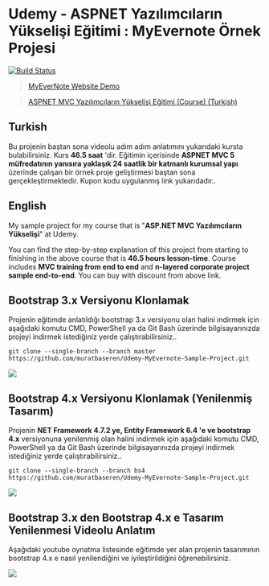 # Udemy - ASPNET Yazılımcıların Yükselişi Eğitimi : MyEvernote Örnek Projesi

[![Build Status](https://muratbaseren.visualstudio.com/UdemyMyEvernoteSampleProject/_apis/build/status/muratbaseren.Udemy-MyEvernote-Sample-Project?branchName=master)](https://muratbaseren.visualstudio.com/UdemyMyEvernoteSampleProject/_build/latest?definitionId=3&branchName=master)

> [MyEverNote Website Demo](http://udemy-myevernote.azurewebsites.net/)

> [ASPNET MVC Yazılımcıların Yükselişi Eğitimi (Course) (Turkish)](https://rebrand.ly/kmb-mvc5)

## Turkish

Bu projenin baştan sona videolu adım adım anlatımını yukarıdaki kursta bulabilirsiniz. Kurs **46.5 saat** 'dir. Eğitimin içerisinde **ASPNET MVC 5 müfredatının yanısıra yaklaşık 24 saatlik bir katmanlı kurumsal yapı** üzerinde çalışan bir örnek proje geliştirmesi baştan sona gerçekleştirmektedir. Kupon kodu uygulanmış link yukarıdadır..

## English
My sample project for my course that is "**ASP.NET MVC Yazılımcıların Yükselişi**" at Udemy.

You can find the step-by-step explanation of this project from starting to finishing in the above course that is **46.5 hours lesson-time**. Course includes **MVC training from end to end** and **n-layered corporate project sample end-to-end**. You can buy with discount from above link.

## Bootstrap 3.x Versiyonu Klonlamak
Projenin eğitimde anlatıldığı bootstrap 3.x versiyonu olan halini indirmek için aşağıdaki komutu CMD, PowerShell ya da Git Bash üzerinde bilgisayarınızda projeyi indirmek istediğiniz yerde çalıştırabilirsiniz..

`git clone --single-branch --branch master https://github.com/muratbaseren/Udemy-MyEvernote-Sample-Project.git`

![](https://github.com/muratbaseren/Udemy-MyEvernote-Sample-Project/blob/master/docs/04-myevernote-murat-baseren-udemy-anasayfa.png?raw=true)

## Bootstrap 4.x Versiyonu Klonlamak (Yenilenmiş Tasarım)
Projenin **NET Framework 4.7.2 ye, Entity Framework 6.4 'e ve bootstrap 4.x** versiyonuna yenilenmiş olan halini indirmek için aşağıdaki komutu CMD, PowerShell ya da Git Bash üzerinde bilgisayarınızda projeyi indirmek istediğiniz yerde çalıştırabilirsiniz..

`git clone --single-branch --branch bs4 https://github.com/muratbaseren/Udemy-MyEvernote-Sample-Project.git`

![](https://github.com/muratbaseren/Udemy-MyEvernote-Sample-Project/blob/master/docs/bs4-01-anasayfa.png?raw=true)

## Bootstrap 3.x den Bootstrap 4.x e Tasarım Yenilenmesi Videolu Anlatım
Aşağıdaki youtube oynatma listesinde eğitimde yer alan projenin tasarımının bootstrap 4.x e nasıl yenilendiğini ve iyileştirildiğini öğrenebilirsiniz.

[![](https://github.com/muratbaseren/Udemy-MyEvernote-Sample-Project/blob/master/docs/play_video_image_.png?raw=true)](https://www.youtube.com/playlist?list=PLTwspLzO8aqgqfyfSwMWiF6HzoSTlO7jl)
